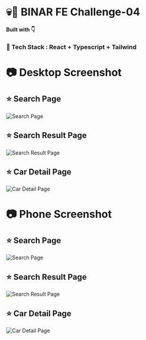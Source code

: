 # :skull::hocho: BINAR FE Challenge-04
#### Built with :point_down:
### :trumpet: Tech Stack : React + Typescript + Tailwind

# :camera: Desktop Screenshot
## :star: Search Page
![Search Page](./public/images/screenshot/ss-desktop-search-page.png)
<br>
## :star: Search Result Page
![Search Result Page](./public/images/screenshot/ss-desktop-search-result-page.png)
<br>
## :star: Car Detail Page
![Car Detail Page](./public/images/screenshot/ss-desktop-car-detail-page.png)
<br>

# :camera: Phone Screenshot
## :star: Search Page
![Search Page](./public/images/screenshot/ss-phone-search-page.png)
<br>
## :star: Search Result Page
![Search Result Page](./public/images/screenshot/ss-phone-search-result-page.png)
<br>
## :star: Car Detail Page
![Car Detail Page](./public/images/screenshot/ss-phone-car-detail-page.png)
<br>
